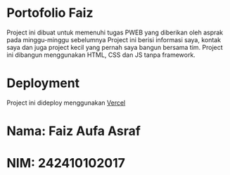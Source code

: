 # Portofolio Faiz
Project ini dibuat untuk memenuhi tugas PWEB yang diberikan oleh asprak pada minggu-minggu sebelumnya
Project ini berisi informasi saya, kontak saya dan juga project kecil yang pernah saya bangun bersama tim.
Project ini dibangun menggunakan HTML, CSS dan JS tanpa framework.


# Deployment
Project ini dideploy menggunakan [Vercel](https://tugas-portofolio-pweb.vercel.app/)

# Nama: Faiz Aufa Asraf
# NIM: 242410102017

